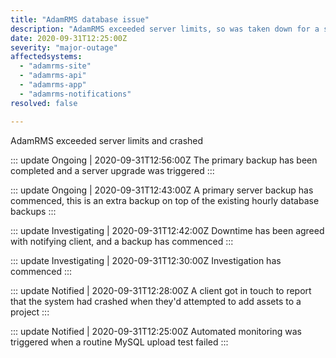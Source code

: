 ```yaml
---
title: "AdamRMS database issue"
description: "AdamRMS exceeded server limits, so was taken down for a server upgrade"
date: 2020-09-31T12:25:00Z
severity: "major-outage"
affectedsystems:
  - "adamrms-site"
  - "adamrms-api"
  - "adamrms-app"
  - "adamrms-notifications"
resolved: false

---
```


<!-- General content -->
AdamRMS exceeded server limits and crashed

<!--- language code: en -->

::: update Ongoing | 2020-09-31T12:56:00Z
The primary backup has been completed and a server upgrade was triggered
:::

::: update Ongoing | 2020-09-31T12:43:00Z
A primary server backup has commenced, this is an extra backup on top of the existing hourly database backups
:::

::: update Investigating | 2020-09-31T12:42:00Z
Downtime has been agreed with notifying client, and a backup has commenced
:::

::: update Investigating | 2020-09-31T12:30:00Z
Investigation has commenced
:::

::: update Notified | 2020-09-31T12:28:00Z
A client got in touch to report that the system had crashed when they'd attempted to add assets to a project
:::

::: update Notified | 2020-09-31T12:25:00Z
Automated monitoring was triggered when a routine MySQL upload test failed
:::
